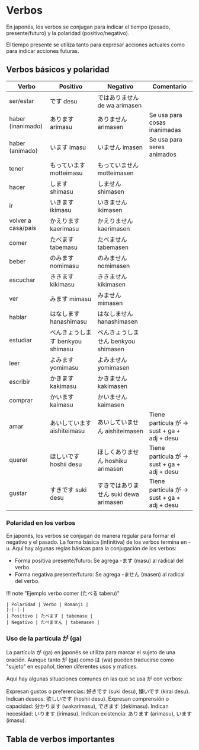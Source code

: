# Verbos

En japonés, los verbos se conjugan para indicar el tiempo (pasado, presente/futuro) y la polaridad (positivo/negativo).

El tiempo presente se utiliza tanto para expresar acciones actuales como para indicar acciones futuras.


## Verbos básicos y polaridad

| Verbo | Positivo | Negativo | Comentario |
| - | - | - | - |
| ser/estar | です desu | ではありません de wa arimasen | |
| haber (inanimado) | あります arimasu | ありません arimasen | Se usa para cosas inanimadas |
| haber (animado) | います imasu | いません imasen | Se usa para seres animados |
| tener | もっています motteimasu | もっていません motteimasen | |
| hacer | します shimasu | しません shimasen | |
| ir | いきます ikimasu | いきません ikimasen | |
| volver a casa/país | かえります kaerimasu | かえりません kaerimasen | |
| comer | たべます tabemasu | たべません tabemasen | |
| beber | のみます nomimasu | のみません nomimasen | |
| escuchar | ききます kikimasu | ききません kikimasen | |
| ver | みます mimasu | みません mimasen | |
| hablar | はなします hanashimasu | はなしません hanashimasen | |
| estudiar | べんきょうします benkyou shimasu | べんきょうしません benkyou shimasen | |
| leer | よみます yomimasu | よみません yomimasen | |
| escribir | かきます kakimasu | かきません kakimasen | |
| comprar | かいます kaimasu | かいません kaimasen | |
| amar | あいしています aishiteimasu | あいしていません aishiteimasen | Tiene partícula が -> sust + ga + adj + desu |
| querer | ほしいです hoshii desu | ほしくありません hoshiku arimasen | Tiene partícula が -> sust + ga + adj + desu |
| gustar | すきです suki desu | すきではありません suki dewa arimasen | Tiene partícula が -> sust + ga + adj + desu |


### Polaridad en los verbos

En japonés, los verbos se conjugan de manera regular para formar el negativo y el pasado. La forma básica (infinitiva) de los verbos termina en -u. Aquí hay algunas reglas básicas para la conjugación de los verbos:

- Forma positiva presente/futuro: Se agrega -ます (masu) al radical del verbo.
- Forma negativa presente/futuro: Se agrega -ません (masen) al radical del verbo.

!!! note "Ejemplo verbo comer (たべる taberu)"

    | Polaridad | Verbo | Romanji |
    |-|-|-|
    | Positivo | たべます | tabemasu |
    | Negativo | たべません | tabemasen |


### Uso de la partícula が (ga)
La partícula が (ga) en japonés se utiliza para marcar el sujeto de una oración. Aunque tanto が (ga) como は (wa) pueden traducirse como "sujeto" en español, tienen diferentes usos y matices.


Aquí hay algunas situaciones comunes en las que se usa が con verbos:

Expresan gustos o preferencias: 好きです (suki desu), 嫌いです (kirai desu).
Indican deseos: 欲しいです (hoshii desu).
Expresan comprensión o capacidad: 分かります (wakarimasu), できます (dekimasu).
Indican necesidad: いります (irimasu).
Indican existencia: あります (arimasu), います (imasu).



## Tabla de verbos importantes






